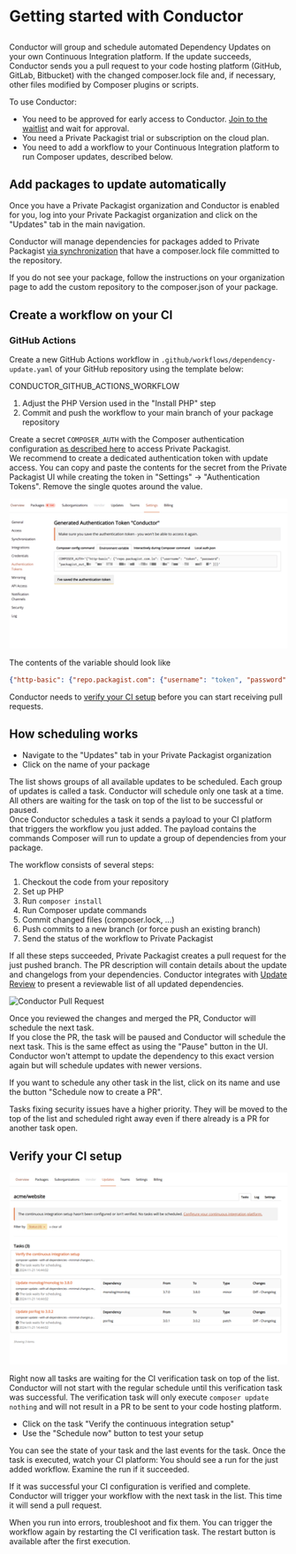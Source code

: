 # Getting started with Conductor
##

Conductor will group and schedule automated Dependency Updates on your own Continuous Integration platform. If the update succeeds, Conductor sends you a pull request to your code hosting platform (GitHub, GitLab, Bitbucket) with the changed composer.lock file and, if necessary, other files modified by Composer plugins or scripts.

To use Conductor:

- You need to be approved for early access to Conductor. [Join to the waitlist](/features/conductor) and wait for approval.
- You need a Private Packagist trial or subscription on the cloud plan.
- You need to add a workflow to your Continuous Integration platform to run Composer updates, described below.

## Add packages to update automatically

Once you have a Private Packagist organization and Conductor is enabled for you, log into your Private Packagist organization and click on the "Updates" tab in the main navigation.  

Conductor will manage dependencies for packages added to Private Packagist [via synchronization](/features/integration-github-bitbucket-gitlab.md) that have a composer.lock file committed to the repository.

If you do not see your package, follow the instructions on your organization page to add the custom repository to the composer.json of your package.  

## Create a workflow on your CI

### GitHub Actions

Create a new GitHub Actions workflow in `.github/workflows/dependency-update.yaml` of your GitHub repository using the template below:

CONDUCTOR_GITHUB_ACTIONS_WORKFLOW

1. Adjust the PHP Version used in the "Install PHP" step
2. Commit and push the workflow to your main branch of your package repository

Create a secret `COMPOSER_AUTH` with the Composer authentication configuration [as described here](https://getcomposer.org/doc/articles/authentication-for-private-packages.md#authentication-using-the-composer-auth-environment-variable) to access Private Packagist.  
We recommend to create a dedicated authentication token with update access. You can copy and paste the contents for the secret from the Private Packagist UI while creating the token in "Settings" -> "Authentication Tokens". Remove the single quotes around the value.

![Create Authentication Token](/Resources/public/img/docs/conductor/authentication-token.png)

The contents of the variable should look like 

```json
{"http-basic": {"repo.packagist.com": {"username": "token", "password": "packagist_out_73a81c..." }}}
```

Conductor needs to [verify your CI setup](#verify-your-ci-setup) before you can start receiving pull requests.

## How scheduling works

- Navigate to the "Updates" tab in your Private Packagist organization 
- Click on the name of your package

The list shows groups of all available updates to be scheduled. Each group of updates is called a task. Conductor will schedule only one task at a time. All others are waiting for the task on top of the list to be successful or paused.  
Once Conductor schedules a task it sends a payload to your CI platform that triggers the workflow you just added. The payload contains the commands Composer will run to update a group of dependencies from your package.

The workflow consists of several steps:

1. Checkout the code from your repository
2. Set up PHP
3. Run `composer install`
4. Run Composer update commands
5. Commit changed files (composer.lock, ...)
6. Push commits to a new branch (or force push an existing branch)
7. Send the status of the workflow to Private Packagist

If all these steps succeeded, Private Packagist creates a pull request for the just pushed branch. The PR description will contain details about the update and changelogs from your dependencies. Conductor integrates with [Update Review](https://packagist.com/features/update-review) to present a reviewable list of all updated dependencies.

![Conductor Pull Request](https://packagist.com/img/features/auto-updates/merged-PR-for-a-security-updated.png)

Once you reviewed the changes and merged the PR, Conductor will schedule the next task.      
If you close the PR, the task will be paused and Conductor will schedule the next task. This is the same effect as using the "Pause" button in the UI. Conductor won't attempt to update the dependency to this exact version again but will schedule updates with newer versions.  

If you want to schedule any other task in the list, click on its name and use the button "Schedule now to create a PR".

Tasks fixing security issues have a higher priority. They will be moved to the top of the list and scheduled right away even if there already is a PR for another task open.

## Verify your CI setup

![Task list with verification task](/Resources/public/img/docs/conductor/verification-task-list.png)

Right now all tasks are waiting for the CI verification task on top of the list. Conductor will not start with the regular schedule until this verification task was successful.
The verification task will only execute `composer update nothing` and will not result in a PR to be sent to your code hosting platform.  

- Click on the task "Verify the continuous integration setup"
- Use the "Schedule now" button to test your setup

You can see the state of your task and the last events for the task. Once the task is executed, watch your CI platform:
You should see a run for the just added workflow. Examine the run if it succeeded.

If it was successful your CI configuration is verified and complete. Conductor will trigger your workflow with the next task in the list. This time it will send a pull request. 

When you run into errors, troubleshoot and fix them. You can trigger the workflow again by restarting the CI verification task. The restart button is available after the first execution.  
